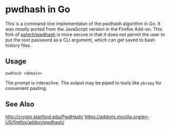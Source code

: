 pwdhash in Go
=============

This is a command-line implementaton of the pwdhash algorithm in Go. It was mostly ported from the JavaScript version in the Firefox Add-on. This fork of [peterh/pwdhash](http://github.com/peterh/pwdhash) is more secure in that it does not permit the user to put the root password as a CLI argument, which can get saved to bash history files.

Usage
-----
    pwdhash <domain>

The prompt is interactive. The output may be piped to tools like `pbcopy` for convenient pasting.

See Also
--------
http://crypto.stanford.edu/PwdHash/
https://addons.mozilla.org/en-US/firefox/addon/pwdhash/
